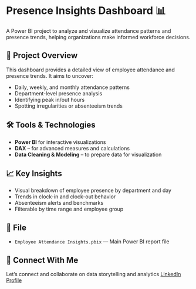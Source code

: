 # Presence Insights Dashboard 📊
A Power BI project to analyze and visualize attendance patterns and presence trends, helping organizations make informed workforce decisions.

## 🚀 Project Overview
This dashboard provides a detailed view of employee attendance and presence trends. It aims to uncover:
- Daily, weekly, and monthly attendance patterns
- Department-level presence analysis
- Identifying peak in/out hours
- Spotting irregularities or absenteeism trends

## 🛠️ Tools & Technologies
- **Power BI** for interactive visualizations
- **DAX** – for advanced measures and calculations
- **Data Cleaning & Modeling** – to prepare data for visualization

## 📈 Key Insights
- Visual breakdown of employee presence by department and day
- Trends in clock-in and clock-out behavior
- Absenteeism alerts and benchmarks
- Filterable by time range and employee group

## 📁 File
- `Employee Attendance Insights.pbix` — Main Power BI report file

## 🔗 Connect With Me
Let’s connect and collaborate on data storytelling and analytics
[LinkedIn Profile](https://www.linkedin.com/in/gurleen-sabharwal)

